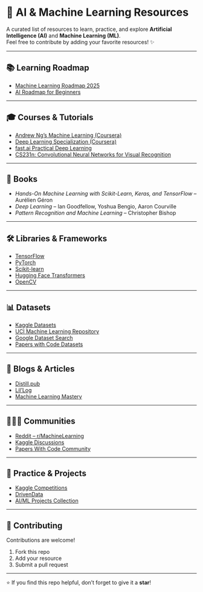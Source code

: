# 🚀 AI & Machine Learning Resources

A curated list of resources to learn, practice, and explore **Artificial Intelligence (AI)** and **Machine Learning (ML)**.  
Feel free to contribute by adding your favorite resources! ✨

---

## 📚 Learning Roadmap
- [Machine Learning Roadmap 2025](https://github.com/mrdbourke/machine-learning-roadmap)
- [AI Roadmap for Beginners](https://roadmap.sh/ai)

---

## 🎓 Courses & Tutorials
- [Andrew Ng’s Machine Learning (Coursera)](https://www.coursera.org/learn/machine-learning)
- [Deep Learning Specialization (Coursera)](https://www.coursera.org/specializations/deep-learning)
- [fast.ai Practical Deep Learning](https://course.fast.ai/)
- [CS231n: Convolutional Neural Networks for Visual Recognition](http://cs231n.stanford.edu/)

---

## 📖 Books
- *Hands-On Machine Learning with Scikit-Learn, Keras, and TensorFlow* – Aurélien Géron  
- *Deep Learning* – Ian Goodfellow, Yoshua Bengio, Aaron Courville  
- *Pattern Recognition and Machine Learning* – Christopher Bishop  

---

## 🛠️ Libraries & Frameworks
- [TensorFlow](https://www.tensorflow.org/)  
- [PyTorch](https://pytorch.org/)  
- [Scikit-learn](https://scikit-learn.org/)  
- [Hugging Face Transformers](https://huggingface.co/transformers/)  
- [OpenCV](https://opencv.org/)  

---

## 📊 Datasets
- [Kaggle Datasets](https://www.kaggle.com/datasets)  
- [UCI Machine Learning Repository](https://archive.ics.uci.edu/ml/index.php)  
- [Google Dataset Search](https://datasetsearch.research.google.com/)  
- [Papers with Code Datasets](https://paperswithcode.com/datasets)  

---

## 📝 Blogs & Articles
- [Distill.pub](https://distill.pub/)  
- [Lil’Log](https://lilianweng.github.io/lil-log/)  
- [Machine Learning Mastery](https://machinelearningmastery.com/)  

---

## 🧑‍🤝‍🧑 Communities
- [Reddit – r/MachineLearning](https://www.reddit.com/r/MachineLearning/)  
- [Kaggle Discussions](https://www.kaggle.com/discussion)  
- [Papers With Code Community](https://paperswithcode.com/)  

---

## 🎯 Practice & Projects
- [Kaggle Competitions](https://www.kaggle.com/competitions)  
- [DrivenData](https://www.drivendata.org/)  
- [AI/ML Projects Collection](https://github.com/dair-ai/ML-YouTube-Courses)  

---

## 🤝 Contributing
Contributions are welcome!  
1. Fork this repo  
2. Add your resource  
3. Submit a pull request  

---

⭐ If you find this repo helpful, don’t forget to give it a **star**!

